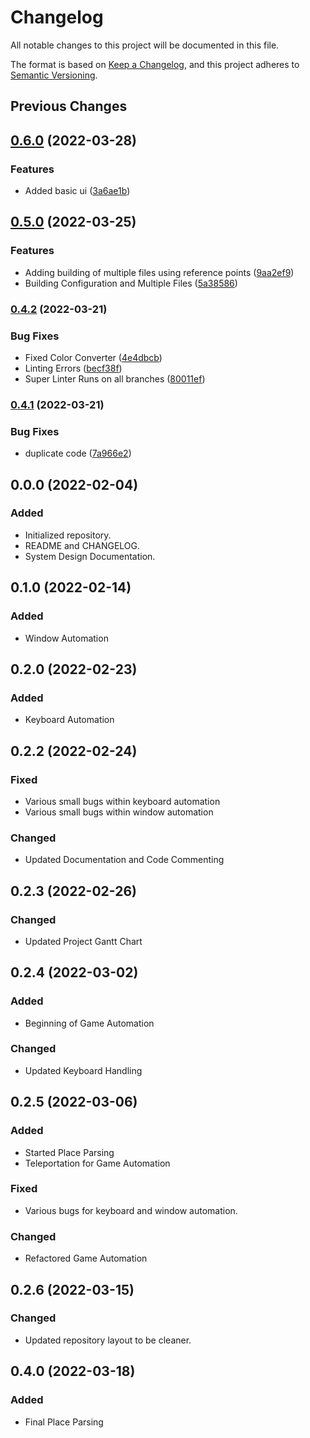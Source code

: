 <!--
File:         CHANGELOG.md
Description:  Keeps track of changes in the project
-->

# Changelog
All notable changes to this project will be documented in this file.

The format is based on [Keep a Changelog](https://keepachangelog.com/en/1.0.0/),
and this project adheres to [Semantic Versioning](https://semver.org/spec/v2.0.0.html).

## Previous Changes

## [0.6.0](https://github.com/comp195/senior-project-spring-2022-blueprint-automation-tool/compare/v0.5.0...v0.6.0) (2022-03-28)


### Features

* Added basic ui ([3a6ae1b](https://github.com/comp195/senior-project-spring-2022-blueprint-automation-tool/commit/3a6ae1b6052555278ab7184f86cce6ddf1dddc39))

## [0.5.0](https://github.com/comp195/senior-project-spring-2022-blueprint-automation-tool/compare/v0.4.2...v0.5.0) (2022-03-25)


### Features

* Adding building of multiple files using reference points ([9aa2ef9](https://github.com/comp195/senior-project-spring-2022-blueprint-automation-tool/commit/9aa2ef95b6564fae5126c552d5e96cbf167af467))
* Building Configuration and Multiple Files ([5a38586](https://github.com/comp195/senior-project-spring-2022-blueprint-automation-tool/commit/5a38586cff2fc71c3d98505792f2793e7053f6bc))

### [0.4.2](https://github.com/comp195/senior-project-spring-2022-blueprint-automation-tool/compare/v0.4.1...v0.4.2) (2022-03-21)


### Bug Fixes

* Fixed Color Converter ([4e4dbcb](https://github.com/comp195/senior-project-spring-2022-blueprint-automation-tool/commit/4e4dbcb15aa3852e18debbfb9059783757e7d927))
* Linting Errors ([becf38f](https://github.com/comp195/senior-project-spring-2022-blueprint-automation-tool/commit/becf38ff79a2a8817f2d1f9770e215fe733db527))
* Super Linter Runs on all branches ([80011ef](https://github.com/comp195/senior-project-spring-2022-blueprint-automation-tool/commit/80011efa8c153ca87f7d29c764d0899149419a32))

### [0.4.1](https://github.com/comp195/senior-project-spring-2022-blueprint-automation-tool/compare/v0.4.0...v0.4.1) (2022-03-21)


### Bug Fixes

* duplicate code ([7a966e2](https://github.com/comp195/senior-project-spring-2022-blueprint-automation-tool/commit/7a966e215ad44aa3c8f450792aa229b5934ce451))

## 0.0.0 (2022-02-04)
### Added
* Initialized repository.
* README and CHANGELOG.
* System Design Documentation.

## 0.1.0 (2022-02-14)
### Added
* Window Automation

## 0.2.0 (2022-02-23)
### Added
* Keyboard Automation

## 0.2.2 (2022-02-24)
### Fixed
* Various small bugs within keyboard automation
* Various small bugs within window automation
### Changed
* Updated Documentation and Code Commenting

## 0.2.3 (2022-02-26)
### Changed
* Updated Project Gantt Chart

## 0.2.4 (2022-03-02)
### Added
* Beginning of Game Automation
### Changed
* Updated Keyboard Handling

## 0.2.5 (2022-03-06)
### Added
* Started Place Parsing
* Teleportation for Game Automation
### Fixed
* Various bugs for keyboard and window automation.
### Changed
* Refactored Game Automation

## 0.2.6 (2022-03-15)
### Changed
* Updated repository layout to be cleaner.

## 0.4.0 (2022-03-18)
### Added
* Final Place Parsing

<!--
## Example
## 0.0.0 * YYYY-MM-DD
### Added
* List of added features.
### Fixed
* List of fixed bugs.
### Changed
* List of changed features.
### Removed
* List of removed features.
-->
